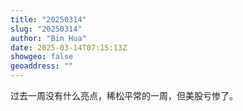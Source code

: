 ```yaml
---
title: "20250314"
slug: "20250314"
author: "Bin Hua"
date: 2025-03-14T07:15:13Z
showgeo: false
geoaddress: ""
---
```


过去一周没有什么亮点，稀松平常的一周，但美股亏惨了。